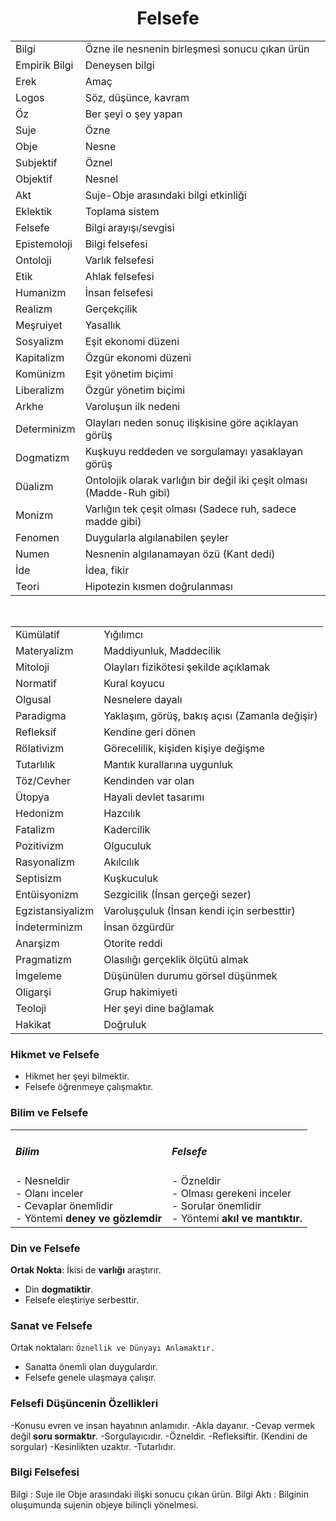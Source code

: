 <!--<skip-styles! limit=1 default=none>-->
<div align=center markdown=1>

# Felsefe
</div>

<table>
<tr><td>Bilgi</td><td>Özne ile nesnenin birleşmesi sonucu çıkan ürün</td></tr>
<tr><td>Empirik Bilgi</td><td>Deneysen bilgi</td></tr>
<tr><td>Erek</td><td>Amaç</td></tr>
<tr><td>Logos</td><td>Söz, düşünce, kavram</td></tr>
<tr><td>Öz</td><td>Ber şeyi o şey yapan</td></tr>
<tr><td>Suje</td><td>Özne</td></tr>
<tr><td>Obje</td><td>Nesne</td></tr>
<tr><td>Subjektif</td><td>Öznel</td></tr>
<tr><td>Objektif</td><td>Nesnel</td></tr>
<tr><td>Akt</td><td>Suje-Obje arasındaki bilgi etkinliği</td></tr>
<tr><td>Eklektik</td><td>Toplama sistem</td></tr>
<tr><td>Felsefe</td><td>Bilgi arayışı/sevgisi</td></tr>
<tr><td>Epistemoloji</td><td>Bilgi felsefesi</td></tr>
<tr><td>Ontoloji</td><td>Varlık felsefesi</td></tr>
<tr><td>Etik</td><td>Ahlak felsefesi</td></tr>
<tr><td>Humanizm</td><td>İnsan felsefesi</td></tr>
<tr><td>Realizm</td><td>Gerçekçilik</td></tr>
<tr><td>Meşruiyet</td><td>Yasallık</td></tr>
<tr><td>Sosyalizm</td><td>Eşit ekonomi düzeni</td></tr>
<tr><td>Kapitalizm</td><td>Özgür ekonomi düzeni</td></tr>
<tr><td>Komünizm</td><td>Eşit yönetim biçimi</td></tr>
<tr><td>Liberalizm</td><td>Özgür yönetim biçimi</td></tr>

<tr><td>Arkhe</td><td>Varoluşun ilk nedeni</td></tr>
<tr><td>Determinizm</td><td>Olayları neden sonuç ilişkisine göre açıklayan görüş</td></tr>
<tr><td>Dogmatizm</td><td>Kuşkuyu reddeden ve sorgulamayı yasaklayan görüş</td></tr>
<tr><td>Düalizm</td><td>Ontolojik olarak varlığın bir değil iki çeşit olması (Madde-Ruh gibi)</td></tr>
<tr><td>Monizm</td><td>Varlığın tek çeşit olması (Sadece ruh, sadece madde gibi)</td></tr>
<tr><td>Fenomen</td><td>Duygularla algılanabilen şeyler</td></tr>
<tr><td>Numen</td><td>Nesnenin algılanamayan özü (Kant dedi)</td></tr>
<tr><td>İde</td><td>İdea, fikir</td></tr>
<tr><td>Teori</td><td>Hipotezin kısmen doğrulanması</td></tr>
</table>
<br>
<table>
<tr><td>Kümülatif</td><td>Yığılımcı</td></tr>
<tr><td>Materyalizm</td><td>Maddiyunluk, Maddecilik</td></tr>
<tr><td>Mitoloji</td><td>Olayları fizikötesi şekilde açıklamak</td></tr>
<tr><td>Normatif</td><td>Kural koyucu</td></tr>
<tr><td>Olgusal</td><td>Nesnelere dayalı</td></tr>
<tr><td>Paradigma</td><td>Yaklaşım, görüş, bakış açısı (Zamanla değişir)</td></tr>
<tr><td>Refleksif</td><td>Kendine geri dönen</td></tr>
<tr><td>Rölativizm</td><td>Görecelilik, kişiden kişiye değişme</td></tr>
<tr><td>Tutarlılık</td><td>Mantık kurallarına uygunluk</td></tr>
<tr><td>Töz/Cevher</td><td>Kendinden var olan</td></tr>
<tr><td>Ütopya</td><td>Hayali devlet tasarımı</td></tr>
<tr><td>Hedonizm</td><td>Hazcılık</td></tr>
<tr><td>Fatalizm</td><td>Kadercilik</td></tr>
<tr><td>Pozitivizm</td><td>Olguculuk</td></tr>
<tr><td>Rasyonalizm</td><td>Akılcılık</td></tr>
<tr><td>Septisizm</td><td>Kuşkuculuk</td></tr>
<tr><td>Entüisyonizm</td><td>Sezgicilik (İnsan gerçeği sezer)</td></tr>
<tr><td>Egzistansiyalizm</td><td>Varoluşçuluk (İnsan kendi için serbesttir)</td></tr>
<tr><td>İndeterminizm</td><td>İnsan özgürdür</td></tr>
<tr><td>Anarşizm</td><td>Otorite reddi</td></tr>
<tr><td>Pragmatizm</td><td>Olasılığı gerçeklik ölçütü almak</td></tr>
<tr><td>İmgeleme</td><td>Düşünülen durumu görsel düşünmek</td></tr>
<tr><td>Oligarşi</td><td>Grup hakimiyeti</td></tr>
<tr><td>Teoloji</td><td>Her şeyi dine bağlamak</td></tr>
<tr><td>Hakikat</td><td>Doğruluk</td></tr>
</table>

### Hikmet ve Felsefe
- Hikmet her şeyi bilmektir.
- Felsefe öğrenmeye çalışmaktır.

### Bilim ve Felsefe
<table class=ncol>
<td class=col>
<h5>Bilim</h5>- Nesneldir<br>
- Olanı inceler<br>
- Cevaplar önemlidir<br>
- Yöntemi <b>deney ve gözlemdir</b></td>
<td class=col>
<h5>Felsefe</h5>- Özneldir<br>
- Olması gerekeni inceler<br>
- Sorular önemlidir<br>
- Yöntemi <b>akıl ve mantıktır.</b></td>
</table>

### Din ve Felsefe
**Ortak Nokta**: İkisi de **varlığı** araştırır.
- Din **dogmatiktir**.
- Felsefe eleştiriye serbesttir.

### Sanat ve Felsefe
Ortak noktaları: `Öznellik ve Dünyayı Anlamaktır.`
- Sanatta önemli olan duygulardır.
- Felsefe genele ulaşmaya çalışır.

### Felsefi Düşüncenin Özellikleri
-Konusu evren ve insan hayatının anlamıdır.
-Akla dayanır.
-Cevap vermek değil **soru sormaktır**.
-Sorgulayıcıdır.
-Özneldir.
-Refleksiftir. (Kendini de sorgular)
-Kesinlikten uzaktır.
-Tutarlıdır.

### Bilgi Felsefesi
Bilgi
: Suje ile Obje arasındaki ilişki sonucu çıkan ürün.
Bilgi Aktı
: Bilginin oluşumunda sujenin objeye bilinçli yönelmesi.